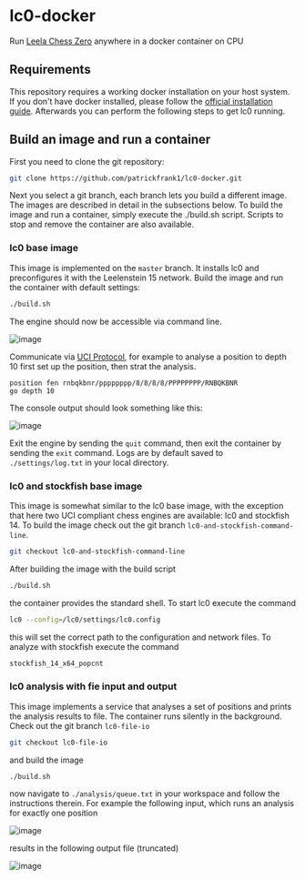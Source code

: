 # lc0-docker

Run [Leela Chess Zero](https://github.com/LeelaChessZero/lc0) anywhere in a docker container on CPU

## Requirements

This repository requires a working docker installation on your host system. If you don't have docker installed, please follow the [official installation guide](https://docs.docker.com/engine/install/ubuntu/). Afterwards you can perform the following steps to get lc0 running.

## Build an image and run a container

First you need to clone the git repository:

```bash
git clone https://github.com/patrickfrank1/lc0-docker.git
```

Next you select a git branch, each branch lets you build a different image. The images are described in detail in the subsections below. To build the image and run a container, simply execute the ./build.sh script. Scripts to stop and remove the container are also available.

### lc0 base image

This image is implemented on the `master` branch. It installs lc0 and preconfigures it with the Leelenstein 15 network. Build the image and run the container with default settings:

``` bash
./build.sh
```

The engine should now be accessible via command line.

![image](https://user-images.githubusercontent.com/25801668/130368968-eabf85fe-549d-4fea-8a50-6dcb666c4311.png)

Communicate via [UCI Protocol](http://wbec-ridderkerk.nl/html/UCIProtocol.html), for example to analyse a position to depth 10 first set up the position, then strat the analysis.

```
position fen rnbqkbnr/pppppppp/8/8/8/8/PPPPPPPP/RNBQKBNR
go depth 10
```

The console output should look something like this:

![image](https://user-images.githubusercontent.com/25801668/130369155-39819e86-7506-4256-8bf5-8a0410683e36.png)

Exit the engine by sending the `quit` command, then exit the container by sending the `exit` command. Logs are by default saved to `./settings/log.txt` in your local directory.

### lc0 and stockfish base image

This image is somewhat similar to the lc0 base image, with the exception that here two UCI compliant chess engines are available: lc0 and stockfish 14. To build the image check out the git branch `lc0-and-stockfish-command-line`.

``` bash
git checkout lc0-and-stockfish-command-line
```

After building the image with the build script

``` bash
./build.sh
```

the container provides the standard shell. To start lc0 execute the command

``` bash
lc0 --config=/lc0/settings/lc0.config 
```

this will set the correct path to the configuration and network files. To analyze with stockfish execute the command

``` bash
stockfish_14_x64_popcnt
```

### lc0 analysis with fie input and output

This image implements a service that analyses a set of positions and prints the analysis results to file. The container runs silently in the background. Check out the git branch `lc0-file-io`

``` bash
git checkout lc0-file-io
```

and build the image

``` bash
./build.sh
```

now navigate to `./analysis/queue.txt` in your workspace and follow the instructions therein. For example the following input, which runs an analysis for exactly one position

![image](https://user-images.githubusercontent.com/25801668/130369628-1af28025-fbcd-4cbf-bb97-ed000ea2f261.png)

results in the following output file (truncated)

![image](https://user-images.githubusercontent.com/25801668/130369674-54c51bd8-fd3f-4b03-84a2-9b8c4415ea8c.png)

